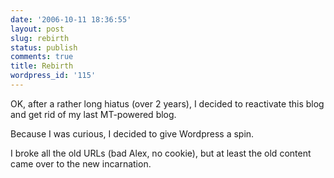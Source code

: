 ```yaml
---
date: '2006-10-11 18:36:55'
layout: post
slug: rebirth
status: publish
comments: true
title: Rebirth
wordpress_id: '115'
---
```


OK, after a rather long hiatus (over 2 years), I decided to reactivate this blog and get rid of my last MT-powered blog.

Because I was curious, I decided to give Wordpress a spin.

I broke all the old URLs (bad Alex, no cookie), but at least the old content came over to the new incarnation.
